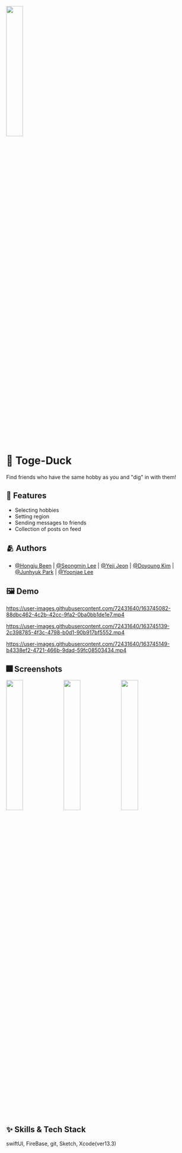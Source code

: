 <img src="https://user-images.githubusercontent.com/72431640/163743865-f7d9e02f-f9ac-451e-b432-6952bbf0a3c9.jpeg" width="30%" height="30%">


# :iphone: Toge-Duck

Find friends who have the same hobby as you and "dig" in with them!


## :pushpin: Features

- Selecting hobbies
- Setting region
- Sending messages to friends
- Collection of posts on feed


## :people_hugging: Authors

- [@Hongju Been](https://www.github.com/skipp-29) | [@Seongmin Lee](https://www.github.com/seongmin221) | [@Yeji Jeon](https://www.github.com/yeahaluu) | [@Doyoung Kim](https://www.github.com/coby5502) | [@Junhyuk Park](https://www.github.com/Genesis2010) | [@Yoonjae Lee](https://www.github.com/lee02029)


## :framed_picture: Demo

https://user-images.githubusercontent.com/72431640/163745082-88dbc462-4c2b-42cc-9fa2-0ba0bb1de1e7.mp4

https://user-images.githubusercontent.com/72431640/163745139-2c398785-4f3c-4798-b0d1-90b917bf5552.mp4

https://user-images.githubusercontent.com/72431640/163745149-b4338ef2-4721-466b-9dad-59fc08503434.mp4


## :fireworks: Screenshots

<img src="https://user-images.githubusercontent.com/72431640/163745179-0904e093-e4c9-43d0-b6ad-3a0a08248b21.png" width="30%" height="30%">

<img src="https://user-images.githubusercontent.com/72431640/163745192-8b882d76-c54a-4f00-9b7d-375e121bd69e.png" width="30%" height="30%">

<img src="https://user-images.githubusercontent.com/72431640/163745197-244bf64e-6205-4665-896d-680a750fcfb2.png" width="30%" height="30%">


## :sparkles: Skills & Tech Stack
swiftUI, FireBase, git, Sketch, Xcode(ver13.3)

